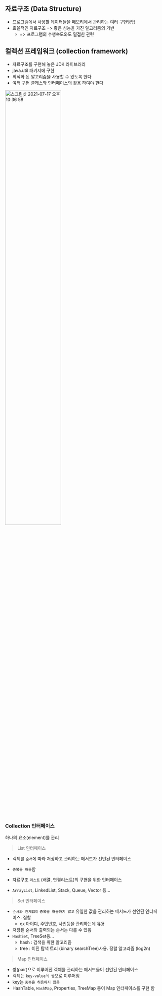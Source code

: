## 자료구조 (Data Structure)
- 프로그램에서 사용할 데이터들을 메모리에서 관리하는 여러 구현방법
- 효율적인 자료구조 => 좋은 성능을 가진 알고리즘의 기반
  * => 프로그램의 수행속도와도 밀접한 관련

## 컬렉션 프레임워크 (collection framework)
- 자료구조를 구현해 놓은 JDK 라이브러리
- java.util 패키지에 구현
- 최적화 된 알고리즘을 사용할 수 있도록 한다
- 여러 구현 클래스와 인터페이스의 활용 하여야 한다

<img width="60%" alt="스크린샷 2021-07-17 오후 10 36 58" src="https://user-images.githubusercontent.com/66981136/126039173-05c5c469-7c20-4f02-a796-6d2f83e72df0.png">

### Collection 인터페이스
하나의 요소(element)를 관리
> List 인터페이스
- 객체를 `순서`에 따라 저장하고 관리하는 메서드가 선언된 인터페이스
- `중복을 허용`함

- 자료구조 `리스트` (배열, 연결리스트)의 구현을 위한 인터페이스
- `ArrayList`, LinkedList, Stack, Queue, Vector 등...

> Set 인터페이스
- `순서와 관계없이` `중복을 허용하지 않고` 유일한 값을 관리하는 메서드가 선언된 인터페이스. 집합
  * ex 아이디, 주민번호, 사번등을 관리하는데 유용
- 저장된 순서와 출력되는 순서는 다를 수 있음
- `HashSet`, TreeSet등...
  * hash  : 검색을 위한 알고리즘
  * tree : 이진 탐색 트리 (binary searchTree)사용. 정렬 알고리즘 (log2n)

> Map 인터페이스
- 쌍(pair)으로 이루어진 객체를 관리하는 메서드들이 선언된 인터페이스
- 객체는 `key-value의 쌍`으로 이루어짐
- key는 `중복을 허용하지 않음`
- HashTable, `HashMap`, Properties, TreeMap 등이 Map 인터페이스를 구현 함

